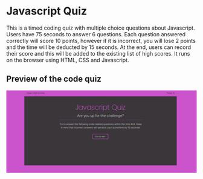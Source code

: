 # Javascript Quiz


This is a timed coding quiz with multiple choice questions about Javascript. 
Users have 75 seconds to answer 6 questions. Each question answered correctly will score 10 points, however if it is incorrect, you will lose 2 points and the time will be deducted by 15 seconds. 
At the end, users can record their score and this will be added to the existing list of high scores. 
It runs on the browser using HTML, CSS and Javascript. 


## Preview of the code quiz

![User can enter the coding quiz and upon completion, enter their name to save the high score. Users can also reset the highscore list and try again.](./Assets/images/JSQuiz.gif)

